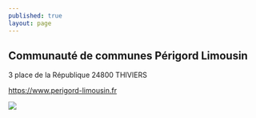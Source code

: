 ```yaml
---
published: true
layout: page
---
```

## Communauté de communes Périgord Limousin

3 place de la République
24800 THIVIERS

<a href="https://www.perigord-limousin.fr" target="_blank">https://www.perigord-limousin.fr</a>

![]({{site.baseurl}}/data/images/3/portrait/03_PORTRAIT_logo.jpg)
